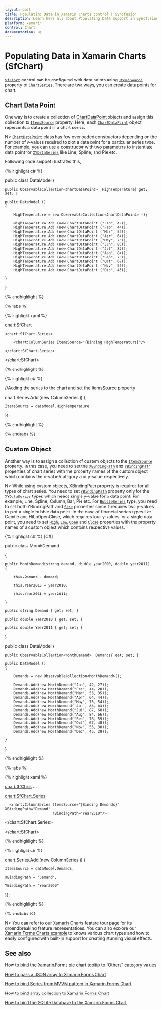 ```yaml
---
layout: post
title: Populating Data in Xamarin Charts control | Syncfusion
description: Learn here all about Populating Data support in Syncfusion Xamarin Charts (SfChart) control and more.
platform: xamarin
control: Chart
documentation: ug
---
```


# Populating Data in Xamarin Charts (SfChart)

[`SfChart`](https://help.syncfusion.com/cr/xamarin/Syncfusion.SfChart.XForms.SfChart.html) control can be configured with data points using [`ItemsSource`](https://help.syncfusion.com/cr/xamarin/Syncfusion.SfChart.XForms.ChartSeries.html#Syncfusion_SfChart_XForms_ChartSeries_ItemsSource) property of [`ChartSeries`](https://help.syncfusion.com/cr/xamarin/Syncfusion.SfChart.XForms.ChartSeries.html). There are two ways, you can create data points for chart.

## Chart Data Point	

One way is to create a collection of [ChartDataPoint](https://help.syncfusion.com/cr/xamarin/Syncfusion.SfChart.XForms.ChartDataPoint.html#) objects and assign this collection to [`ItemsSource`](https://help.syncfusion.com/cr/xamarin/Syncfusion.SfChart.XForms.ChartSeries.html#Syncfusion_SfChart_XForms_ChartSeries_ItemsSource) property. Here, each [`ChartDataPoint`](https://help.syncfusion.com/cr/xamarin/Syncfusion.SfChart.XForms.ChartDataPoint.html#) object represents a data point in a chart series.

N> [`ChartDataPoint`](https://help.syncfusion.com/cr/xamarin/Syncfusion.SfChart.XForms.ChartDataPoint.html) class has few overloaded constructors depending on the number of y-values required to plot a data point for a particular series type. For example, you can use a constructor with two parameters to instantiate data point for [`XYDataSeries`](https://help.syncfusion.com/cr/xamarin/Syncfusion.SfChart.XForms.XyDataSeries.html) like Line, Spline, and Pie etc.

Following code snippet illustrates this,

{% highlight c# %}

public class DataModel
{
	
	public ObservableCollection<ChartDataPoint>  HighTemperature{ get; set; }

	public DataModel ()
	{
	
		HighTemperature = new ObservableCollection<ChartDataPoint> ();

		HighTemperature.Add (new ChartDataPoint ("Jan", 42));
		HighTemperature.Add (new ChartDataPoint ("Feb", 44));
		HighTemperature.Add (new ChartDataPoint ("Mar", 53));
		HighTemperature.Add (new ChartDataPoint ("Apr", 64));
		HighTemperature.Add (new ChartDataPoint ("May", 75));
		HighTemperature.Add (new ChartDataPoint ("Jun", 83));
		HighTemperature.Add (new ChartDataPoint ("Jul", 87));
		HighTemperature.Add (new ChartDataPoint ("Aug", 84));
		HighTemperature.Add (new ChartDataPoint ("Sep", 78));
		HighTemperature.Add (new ChartDataPoint ("Oct", 67));
		HighTemperature.Add (new ChartDataPoint ("Nov", 55));
		HighTemperature.Add (new ChartDataPoint ("Dec", 45));

	}

}

{% endhighlight %}

{% tabs %} 

{% highlight xaml %}

<chart:SfChart>

	<chart:SfChart.Series>

		<chart:ColumnSeries ItemsSource="{Binding HighTemperature}"/>

	</chart:SfChart.Series> 

</chart:SfChart>

{% endhighlight %}

{% highlight c# %}

//Adding the series to the chart and set the ItemsSource property

chart.Series.Add (new ColumnSeries () {
	
	ItemsSource = dataModel.HighTemperature

});

{% endhighlight %}

{% endtabs %}

## Custom Object

Another way is to assign a collection of custom objects to the [`ItemsSource`](https://help.syncfusion.com/cr/xamarin/Syncfusion.SfChart.XForms.ChartSeries.html#Syncfusion_SfChart_XForms_ChartSeries_ItemsSource) property. In this case, you need to set the [`XBindingPath`](https://help.syncfusion.com/cr/xamarin/Syncfusion.SfChart.XForms.ChartSeries.html#Syncfusion_SfChart_XForms_ChartSeries_XBindingPath) and [`YBindingPath`](https://help.syncfusion.com/cr/xamarin/Syncfusion.SfChart.XForms.XyDataSeries.html#Syncfusion_SfChart_XForms_XyDataSeries_YBindingPath) properties of chart series with the property names of the custom object which contains the x-value/category and y-value respectively.

N> While using custom objects, XBindingPath property is required for all types of chart series. You need to set [`YBindingPath`](https://help.syncfusion.com/cr/xamarin/Syncfusion.SfChart.XForms.XyDataSeries.html#Syncfusion_SfChart_XForms_XyDataSeries_YBindingPath) property only for the [`XYDataSeries`](https://help.syncfusion.com/cr/xamarin/Syncfusion.SfChart.XForms.XyDataSeries.html) types which needs single y-value for a data point. For example, Line, Spline, Column, Bar, Pie etc.  For [`BubbleSeries`](https://help.syncfusion.com/cr/xamarin/Syncfusion.SfChart.XForms.BubbleSeries.html) type, you need to set both YBindingPath and [`Size`](https://help.syncfusion.com/cr/xamarin/Syncfusion.SfChart.XForms.BubbleSeries.html#Syncfusion_SfChart_XForms_BubbleSeries_Size) properties since it requires two y-values to plot a single bubble data point. In the case of financial series types like Candle and HiLoOpenClose, which requires four y-values for a single data point, you need to set [`High`](https://help.syncfusion.com/cr/xamarin/Syncfusion.SfChart.XForms.FinancialSeriesBase.html#Syncfusion_SfChart_XForms_FinancialSeriesBase_High), [`Low`](https://help.syncfusion.com/cr/xamarin/Syncfusion.SfChart.XForms.FinancialSeriesBase.html#Syncfusion_SfChart_XForms_FinancialSeriesBase_Low), [`Open`](https://help.syncfusion.com/cr/xamarin/Syncfusion.SfChart.XForms.FinancialSeriesBase.html#Syncfusion_SfChart_XForms_FinancialSeriesBase_Open) and [`Close`](https://help.syncfusion.com/cr/xamarin/Syncfusion.SfChart.XForms.FinancialSeriesBase.html#Syncfusion_SfChart_XForms_FinancialSeriesBase_Close) properties with the property names of a custom object which contains respective values.

{% highlight c# %}
[C#]

public class MonthDemand

{

	public MonthDemand(string demand, double year2010, double year2011)
	{

		this.Demand = demand;

		this.Year2010 = year2010;

		this.Year2011 = year2011;

	}

	public string Demand { get; set; }

	public double Year2010 { get; set; }

	public double Year2011 { get; set; }

}

public class DataModel
{
	
	public ObservableCollection<MonthDemand>  Demands{ get; set; }

	public DataModel ()
	{

		Demands = new ObservableCollection<MonthDemand>();

		Demands.Add(new MonthDemand("Jan", 42, 27));
		Demands.Add(new MonthDemand("Feb", 44, 28));
		Demands.Add(new MonthDemand("Mar", 53, 35));
		Demands.Add(new MonthDemand("Apr", 64, 44));
		Demands.Add(new MonthDemand("May", 75, 54));
		Demands.Add(new MonthDemand("Jun", 83, 63));
		Demands.Add(new MonthDemand("Jul", 87, 68));
		Demands.Add(new MonthDemand("Aug", 84, 66));
		Demands.Add(new MonthDemand("Sep", 78, 59));
		Demands.Add(new MonthDemand("Oct", 67, 48));
		Demands.Add(new MonthDemand("Nov", 55, 38));
		Demands.Add(new MonthDemand("Dec", 45, 29));

	}

}   

{% endhighlight %}

{% tabs %} 

{% highlight xaml %}

<chart:SfChart>
...

  <chart:SfChart.Series>

	  <chart:ColumnSeries ItemsSource="{Binding Demands}" XBindingPath="Demand" 
	 					  YBindingPath="Year2010"/>

  </chart:SfChart.Series>

</chart:SfChart>

{% endhighlight %}

{% highlight c# %}

chart.Series.Add (new ColumnSeries () {
	
	ItemsSource = dataModel.Demands,

	XBindingPath = "Demand",

	YBindingPath = "Year2010"

});

{% endhighlight %}

{% endtabs %}

N> You can refer to our [Xamarin Charts](https://www.syncfusion.com/xamarin-ui-controls/xamarin-charts) feature tour page for its groundbreaking feature representations. You can also explore our [Xamarin.Forms Charts example](https://github.com/syncfusion/xamarin-demos/tree/master/Forms/Chart) to knows various chart types and how to easily configured with built-in support for creating stunning visual effects.  

## See also

[How to bind the Xamarin.Forms pie chart tooltip to “Others” category values](https://www.syncfusion.com/kb/11861/how-to-bind-the-xamarin-forms-pie-chart-tooltip-to-others-category-values)

[How to pass a JSON array to Xamarin.Forms Chart](https://www.syncfusion.com/kb/10727/how-to-pass-a-json-array-to-xamarin-forms-chart)

[How to bind Series from MVVM pattern in Xamarin.Forms Chart](https://www.syncfusion.com/kb/10702/how-to-bind-series-from-mvvm-pattern-in-xamarin-forms-chart)

[How to bind array collection to Xamarin.Forms Chart](https://www.syncfusion.com/kb/10599/how-to-bind-array-collection-to-xamarin-forms-chart)

[How to bind the SQLite Database to the Xamarin.Forms Chart](https://www.syncfusion.com/kb/11267/how-to-bind-the-sqlite-database-to-the-xamarin-forms-chart)
